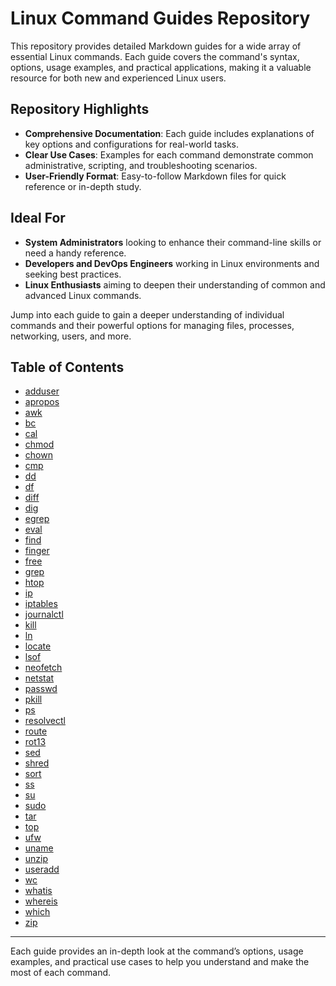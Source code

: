 # Linux Command Guides Repository

This repository provides detailed Markdown guides for a wide array of essential Linux commands. Each guide covers the command's syntax, options, usage examples, and practical applications, making it a valuable resource for both new and experienced Linux users. 

## Repository Highlights

- **Comprehensive Documentation**: Each guide includes explanations of key options and configurations for real-world tasks.
- **Clear Use Cases**: Examples for each command demonstrate common administrative, scripting, and troubleshooting scenarios.
- **User-Friendly Format**: Easy-to-follow Markdown files for quick reference or in-depth study.

## Ideal For

- **System Administrators** looking to enhance their command-line skills or need a handy reference.
- **Developers and DevOps Engineers** working in Linux environments and seeking best practices.
- **Linux Enthusiasts** aiming to deepen their understanding of common and advanced Linux commands.

Jump into each guide to gain a deeper understanding of individual commands and their powerful options for managing files, processes, networking, users, and more.

## Table of Contents

- [adduser](./comprehensive_adduser_guide.md)
- [apropos](./comprehensive_apropos_guide.md)
- [awk](./comprehensive_awk_guide.md)
- [bc](./comprehensive_bc_guide.md)
- [cal](./comprehensive_cal_guide.md)
- [chmod](./comprehensive_chmod_guide.md)
- [chown](./comprehensive_chown_guide.md)
- [cmp](./comprehensive_cmp_guide.md)
- [dd](./comprehensive_dd_guide.md)
- [df](./comprehensive_df_guide.md)
- [diff](./comprehensive_diff_guide.md)
- [dig](./comprehensive_dig_guide.md)
- [egrep](./comprehensive_egrep_guide.md)
- [eval](./comprehensive_eval_guide.md)
- [find](./comprehensive_find_guide.md)
- [finger](./comprehensive_finger_guide.md)
- [free](./comprehensive_free_guide.md)
- [grep](./comprehensive_grep_guide.md)
- [htop](./comprehensive_htop_guide.md)
- [ip](./comprehensive_ip_guide.md)
- [iptables](./comprehensive_iptables_guide.md)
- [journalctl](./comprehensive_journalctl_guide.md)
- [kill](./comprehensive_kill_guide.md)
- [ln](./comprehensive_ln_guide.md)
- [locate](./comprehensive_locate_guide.md)
- [lsof](./comprehensive_lsof_guide.md)
- [neofetch](./comprehensive_neofetch_guide.md)
- [netstat](./comprehensive_netstat_guide.md)
- [passwd](./comprehensive_passwd_guide.md)
- [pkill](./comprehensive_pkill_guide.md)
- [ps](./comprehensive_ps_guide.md)
- [resolvectl](./comprehensive_resolvectl_guide.md)
- [route](./comprehensive_route_guide.md)
- [rot13](./comprehensive_rot13_guide.md)
- [sed](./comprehensive_sed_guide.md)
- [shred](./comprehensive_shred_guide.md)
- [sort](./comprehensive_sort_guide.md)
- [ss](./comprehensive_ss_guide.md)
- [su](./comprehensive_su_guide.md)
- [sudo](./comprehensive_sudo_guide.md)
- [tar](./comprehensive_tar_guide.md)
- [top](./comprehensive_top_guide.md)
- [ufw](./comprehensive_ufw_guide.md)
- [uname](./comprehensive_uname_guide.md)
- [unzip](./comprehensive_unzip_guide.md)
- [useradd](./comprehensive_useradd_guide.md)
- [wc](./comprehensive_wc_guide.md)
- [whatis](./comprehensive_whatis_guide.md)
- [whereis](./comprehensive_whereis_guide.md)
- [which](./comprehensive_which_guide.md)
- [zip](./comprehensive_zip_guide.md)

---

Each guide provides an in-depth look at the command’s options, usage examples, and practical use cases to help you understand and make the most of each command.

